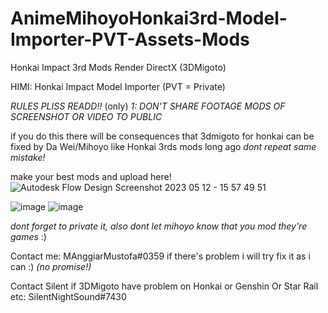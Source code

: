# AnimeMihoyoHonkai3rd-Model-Importer-PVT-Assets-Mods
Honkai Impact 3rd Mods Render DirectX (3DMigoto)

HIMI: Honkai Impact Model Importer (PVT = Private)

*RULES PLISS READD!!*
(only) *1: DON'T SHARE FOOTAGE MODS OF SCREENSHOT OR VIDEO TO PUBLIC* 

if you do this there will be consequences that 3dmigoto for honkai can be fixed by Da Wei/Mihoyo like Honkai 3rds mods long ago
*dont 
repeat 
same 
mistake!*

make your best mods and upload here!
![Autodesk Flow Design Screenshot 2023 05 12 - 15 57 49 51](https://github.com/HaleAnggi/AnimeMihoyoHonkai3rd-Model-Importer-PVT-Assets-Mods/assets/115152799/db48f7d0-d2a6-4992-ade6-c87eb32f462b)

![image](https://github.com/HaleAnggi/AnimeMihoyoHonkai3rd-Model-Importer-PVT-Assets-Mods/assets/115152799/f57b12a8-6d52-46ee-ad1b-8497ab389c46)
![image](https://github.com/HaleAnggi/AnimeMihoyoHonkai3rd-Model-Importer-PVT-Assets-Mods/assets/115152799/483ea6b8-09ad-471a-acbc-9d8197c94962)





*dont forget to private it, also dont let mihoyo know that you mod they're games* :)

Contact me: MAnggiarMustofa#0359 if there's problem i will try fix it as i can :) *(no promise!)*

Contact Silent if 3DMigoto have problem on Honkai or Genshin Or Star Rail etc: SilentNightSound#7430
